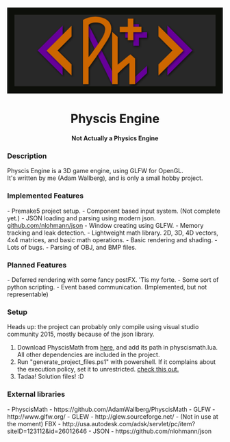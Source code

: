 ![alt tag](game/data/images/logotype/ph_banner.png)
<h1 align="center">Physcis Engine</h1>
<h4 align="center">Not Actually a Physics Engine</h4>

<h3>Description</h3>
Physcis Engine is a 3D game engine, using GLFW for OpenGL.<br>
It's written by me (Adam Wallberg), and is only a small hobby project.<br>

<h3>Implemented Features</h3> 
  - Premake5 project setup.
  - Component based input system. (Not complete yet.)
  - JSON loading and parsing using modern json. <a href="https://github.com/nlohmann/json">github.com/nlohmann/json</a>
  - Window creating using GLFW.
  - Memory tracking and leak detection.
  - Lightweight math library. 2D, 3D, 4D vectors, 4x4 matrices, and basic math operations.
  - Basic rendering and shading.
  - Lots of bugs.
  - Parsing of OBJ, and BMP files.

<h3>Planned Features</h3>
  - Deferred rendering with some fancy postFX. 'Tis my forte.
  - Some sort of python scripting.
  - Event based communication. (Implemented, but not representable)

<h3>Setup</h3>
Heads up: the project can probably only compile using visual studio community 2015, mostly because of the json library.

  1. Download PhyscisMath from <a href="https://github.com/AdamWallberg/PhyscisMath">here</a>, and add its path in physcismath.lua.
    All other dependencies are included in the project. 
  2. Run "generate_project_files.ps1" with powershell. If it complains about the execution policy,
     set it to unrestricted. <a href="https://technet.microsoft.com/en-us/library/ee176961.aspx">check this out.</a>
  3. Tadaa! Solution files! :D

<h3>External libraries</h3>
- PhyscisMath - https://github.com/AdamWallberg/PhyscisMath
- GLFW - http://www.glfw.org/
- GLEW - http://glew.sourceforge.net/
- (Not in use at the moment) FBX - http://usa.autodesk.com/adsk/servlet/pc/item?siteID=123112&id=26012646
- JSON - https://github.com/nlohmann/json
